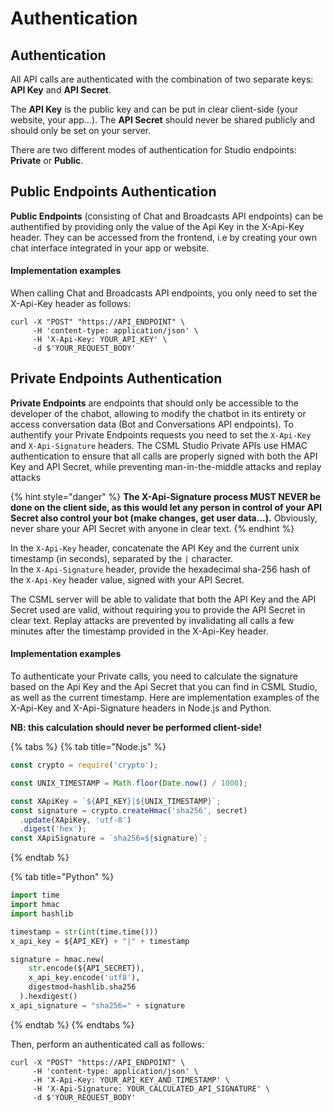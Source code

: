 # Authentication

## Authentication

All API calls are authenticated with the combination of two separate keys: **API Key** and **API Secret**.

The **API Key** is the public key and can be put in clear client-side (your website, your app...). The **API Secret** should never be shared publicly and should only be set on your server.

There are two different modes of authentication for Studio endpoints: **Private** or **Public**.

## Public Endpoints Authentication

**Public Endpoints** (consisting of Chat and Broadcasts API endpoints) can be authentified by providing only the value of the Api Key in the X-Api-Key header. They can be accessed from the frontend, i.e by creating your own chat interface integrated in your app or website.

#### Implementation examples

When calling Chat and Broadcasts API endpoints, you only need to set the X-Api-Key header as follows:

```
curl -X "POST" "https://API_ENDPOINT" \
     -H 'content-type: application/json' \
     -H 'X-Api-Key: YOUR_API_KEY' \
     -d $'YOUR_REQUEST_BODY'
```

## Private Endpoints Authentication

**Private Endpoints** are endpoints that should only be accessible to the developer of the chabot, allowing to modify the chatbot in its entirety or access conversation data (Bot and Conversations API endpoints). To authentify your Private Endpoints requests you need to set the `X-Api-Key` and `X-Api-Signature` headers. The CSML Studio Private APIs use HMAC authentication to ensure that all calls are properly signed with both the API Key and API Secret, while preventing man-in-the-middle attacks and replay attacks

{% hint style="danger" %}
**The X-Api-Signature process MUST NEVER be done on the client side, as this would let any person in control of your API Secret also control your bot (make changes, get user data...).** Obviously, never share your API Secret with anyone in clear text.
{% endhint %}

In the `X-Api-Key` header, concatenate the API Key and the current unix timestamp (in seconds), separated by the `|` character.\
In the `X-Api-Signature` header, provide the hexadecimal sha-256 hash of the `X-Api-Key` header value, signed with your API Secret.

The CSML server will be able to validate that both the API Key and the API Secret used are valid, without requiring you to provide the API Secret in clear text. Replay attacks are prevented by invalidating all calls a few minutes after the timestamp provided in the X-Api-Key header.

#### Implementation examples

To authenticate your Private calls, you need to calculate the signature based on the Api Key and the Api Secret that you can find in CSML Studio, as well as the current timestamp. Here are implementation examples of the X-Api-Key and X-Api-Signature headers in Node.js and Python.

**NB: this calculation should never be performed client-side!**

{% tabs %}
{% tab title="Node.js" %}
```javascript
const crypto = require('crypto');

const UNIX_TIMESTAMP = Math.floor(Date.now() / 1000);

const XApiKey = `${API_KEY}|${UNIX_TIMESTAMP}`;
const signature = crypto.createHmac('sha256', secret)
  .update(XApiKey, 'utf-8')
  .digest('hex');
const XApiSignature = `sha256=${signature}`;
```
{% endtab %}

{% tab title="Python" %}
```python
import time
import hmac
import hashlib

timestamp = str(int(time.time()))
x_api_key = ${API_KEY} + "|" + timestamp

signature = hmac.new(
    str.encode(${API_SECRET}),
    x_api_key.encode('utf8'),
    digestmod=hashlib.sha256
  ).hexdigest()
x_api_signature = "sha256=" + signature
```
{% endtab %}
{% endtabs %}

Then, perform an authenticated call as follows:

```
curl -X "POST" "https://API_ENDPOINT" \
     -H 'content-type: application/json' \
     -H 'X-Api-Key: YOUR_API_KEY_AND_TIMESTAMP' \
     -H 'X-Api-Signature: YOUR_CALCULATED_API_SIGNATURE' \
     -d $'YOUR_REQUEST_BODY'
```
